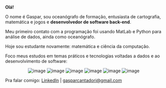 **Olá!**

O nome é Gaspar, sou oceanógrafo de formação, entusiasta de cartografia, matemática e jogos e **desenvolvedor de software back-end**.

Meu primeiro contato com a programação foi usando MatLab e Python para análise de dados, ainda como oceanógrafo. 

Hoje sou estudante novamente: matemática e ciência da computação. 

Foco meus estudos em temas práticos e tecnologias voltadas a dados e ao desenvolvimento de software:

<div align=center> 
  
  ![image](https://img.shields.io/badge/JavaScript-323330?style=for-the-badge&logo=javascript&logoColor=F7DF1E)  ![image](https://img.shields.io/badge/Node%20js-339933?style=for-the-badge&logo=nodedotjs&logoColor=white) ![image](https://img.shields.io/badge/Python-FFD43B?style=for-the-badge&logo=python&logoColor=blue) 
![image](https://img.shields.io/badge/C-00599C?style=for-the-badge&logo=c&logoColor=white) ![image](https://img.shields.io/badge/PostgreSQL-316192?style=for-the-badge&logo=postgresql&logoColor=white) ![image](https://img.shields.io/badge/qgis-3.28_firenze-93b023?&style=for-the-badge&logo=qgis&logoColor=white)</div>

Pra falar comigo: 
[LinkedIn](https://www.linkedin.com/in/gasparcantadori/)  | <a href="mailto:">gasparcantadori@gmail.com</a>
